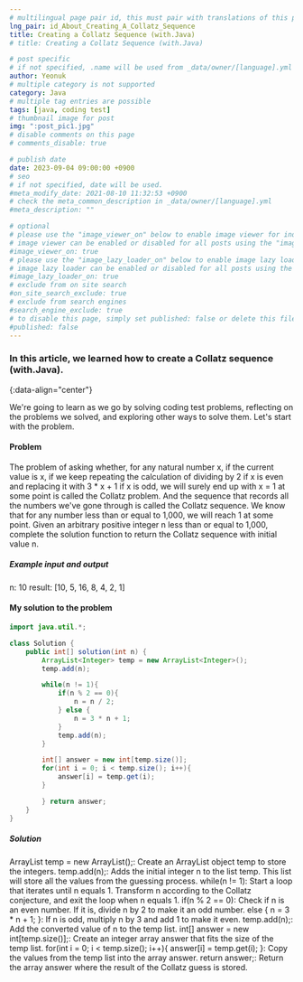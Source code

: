 ```yaml
---
# multilingual page pair id, this must pair with translations of this page. (This name must be unique)
lng_pair: id_About_Creating_A_Collatz_Sequence
title: Creating a Collatz Sequence (with.Java)
# title: Creating a Collatz Sequence (with.Java)

# post specific
# if not specified, .name will be used from _data/owner/[language].yml
author: Yeonuk
# multiple category is not supported
category: Java
# multiple tag entries are possible
tags: [java, coding test]
# thumbnail image for post
img: ":post_pic1.jpg"
# disable comments on this page
# comments_disable: true

# publish date
date: 2023-09-04 09:00:00 +0900
# seo
# if not specified, date will be used.
#meta_modify_date: 2021-08-10 11:32:53 +0900
# check the meta_common_description in _data/owner/[language].yml
#meta_description: ""

# optional
# please use the "image_viewer_on" below to enable image viewer for individual pages or posts (_posts/ or [language]/_posts folders).
# image viewer can be enabled or disabled for all posts using the "image_viewer_posts: true" setting in _data/conf/main.yml.
#image_viewer_on: true
# please use the "image_lazy_loader_on" below to enable image lazy loader for individual pages or posts (_posts/ or [language]/_posts folders).
# image lazy loader can be enabled or disabled for all posts using the "image_lazy_loader_posts: true" setting in _data/conf/main.yml.
#image_lazy_loader_on: true
# exclude from on site search
#on_site_search_exclude: true
# exclude from search engines
#search_engine_exclude: true
# to disable this page, simply set published: false or delete this file
#published: false
---
```


<!-- outline-start -->

### In this article, we learned how to create a Collatz sequence (with.Java).

{:data-align="center"}

<!-- outline-end -->

We're going to learn as we go by solving coding test problems, reflecting on the problems we solved, and exploring other ways to solve them.
Let's start with the problem.

#### Problem

The problem of asking whether, for any natural number x, if the current value is x, if we keep repeating the calculation of dividing by 2 if x is even and replacing it with 3 \* x + 1 if x is odd, we will surely end up with x = 1 at some point is called the Collatz problem.
And the sequence that records all the numbers we've gone through is called the Collatz sequence.
We know that for any number less than or equal to 1,000, we will reach 1 at some point.
Given an arbitrary positive integer n less than or equal to 1,000, complete the solution function to return the Collatz sequence with initial value n.

##### Example input and output

n: 10
result: [10, 5, 16, 8, 4, 2, 1]

<!-- | i | arr[i] | stk |
| --- | ------ | ------- |
| 0 | 1 | [] |
| 1 | 4 | [1] | -->

#### My solution to the problem

```java
import java.util.*;

class Solution {
    public int[] solution(int n) {
        ArrayList<Integer> temp = new ArrayList<Integer>();
        temp.add(n);

        while(n != 1){
            if(n % 2 == 0){
                n = n / 2;
            } else {
                n = 3 * n + 1;
            }
            temp.add(n);
        }

        int[] answer = new int[temp.size()];
        for(int i = 0; i < temp.size(); i++){
            answer[i] = temp.get(i);
        }

        } return answer;
    }
}
```

##### Solution

ArrayList<Integer> temp = new ArrayList<Integer>();: Create an ArrayList object temp to store the integers.
temp.add(n);: Adds the initial integer n to the list temp. This list will store all the values from the guessing process.
while(n != 1): Start a loop that iterates until n equals 1. Transform n according to the Collatz conjecture, and exit the loop when n equals 1.
if(n % 2 == 0): Check if n is an even number. If it is, divide n by 2 to make it an odd number.
else { n = 3 \* n + 1; }: If n is odd, multiply n by 3 and add 1 to make it even.
temp.add(n);: Add the converted value of n to the temp list.
int[] answer = new int[temp.size()];: Create an integer array answer that fits the size of the temp list.
for(int i = 0; i < temp.size(); i++){ answer[i] = temp.get(i); }: Copy the values from the temp list into the array answer.
return answer;: Return the array answer where the result of the Collatz guess is stored.
